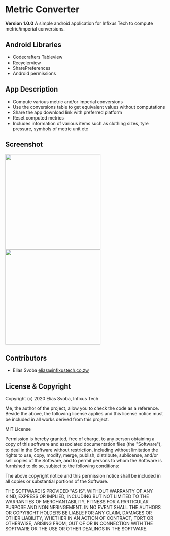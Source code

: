 # Metric Converter
 **Version 1.0.0**
 A simple android application for Infixus Tech to compute metric/imperial conversions.

## Android Libraries

- Codecrafters Tableview
- Recyclerview
- SharePreferences
- Android permissions

## App Description

- Compute various metric and/or imperial conversions 
- Use the conversions table to get equivalent values without computations 
- Share the app download link with preferred platform
- Reset computed metrics
- Includes information of various items such as clothing sizes, tyre pressure, symbols of metric unit etc 

## Screenshot
<img src="" width="300"/>
<img src="" width="300"/>

## Contributors
- Elias Svoba <elias@infixustech.co.zw>


## License & Copyright

Copyright (c) 2020 Elias Svoba, Infixus Tech

Me, the author of the project, allow you to check the code as a reference.
Beside the above, the following license applies and this license notice 
must be included in all works derived from this project.

MIT License

Permission is hereby granted, free of charge, to any person obtaining a copy
of this software and associated documentation files (the "Software"), to deal
in the Software without restriction, including without limitation the rights
to use, copy, modify, merge, publish, distribute, sublicense, and/or sell
copies of the Software, and to permit persons to whom the Software is
furnished to do so, subject to the following conditions:

The above copyright notice and this permission notice shall be included in all
copies or substantial portions of the Software.

THE SOFTWARE IS PROVIDED "AS IS", WITHOUT WARRANTY OF ANY KIND, EXPRESS OR
IMPLIED, INCLUDING BUT NOT LIMITED TO THE WARRANTIES OF MERCHANTABILITY,
FITNESS FOR A PARTICULAR PURPOSE AND NONINFRINGEMENT. IN NO EVENT SHALL THE
AUTHORS OR COPYRIGHT HOLDERS BE LIABLE FOR ANY CLAIM, DAMAGES OR OTHER
LIABILITY, WHETHER IN AN ACTION OF CONTRACT, TORT OR OTHERWISE, ARISING FROM,
OUT OF OR IN CONNECTION WITH THE SOFTWARE OR THE USE OR OTHER DEALINGS IN THE
SOFTWARE.
```
